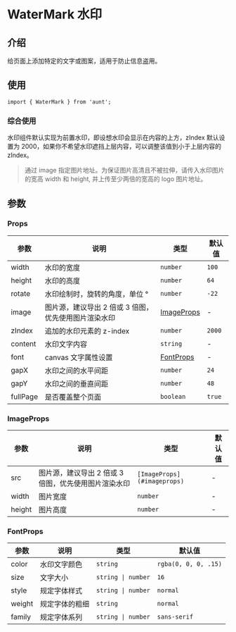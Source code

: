 # WaterMark 水印

<code hidden="hidden" src="./demos/demo.tsx"></code>

## 介绍

给页面上添加特定的文字或图案，适用于防止信息盗用。

## 使用

```tsx
import { WaterMark } from 'aunt';
```

### 综合使用

水印组件默认实现为前置水印，即设想水印会显示在内容的上方，zIndex 默认设置为 2000，如果你不希望水印遮挡上层内容，可以调整该值到小于上层内容的 zIndex。

<code src="./demos/demo-base.tsx"></code>

> 通过 image 指定图片地址。为保证图片高清且不被拉伸，请传入水印图片的宽高 width 和 height, 并上传至少两倍的宽高的 logo 图片地址。

## 参数

### Props

| 参数     | 说明                                                 | 类型                      | 默认值 |
| -------- | ---------------------------------------------------- | ------------------------- | ------ |
| width    | 水印的宽度                                           | `number`                  | `100`  |
| height   | 水印的高度                                           | `number`                  | `64`   |
| rotate   | 水印绘制时，旋转的角度，单位 °                       | `number`                  | `-22`  |
| image    | 图片源，建议导出 2 倍或 3 倍图，优先使用图片渲染水印 | [ImageProps](#imageprops) | -      |
| zIndex   | 追加的水印元素的 z-index                             | `number`                  | `2000` |
| content  | 水印文字内容                                         | `string`                  | -      |
| font     | canvas 文字属性设置                                  | [FontProps](#imageprops)  | -      |
| gapX     | 水印之间的水平间距                                   | `number`                  | `24`   |
| gapY     | 水印之间的垂直间距                                   | `number`                  | `48`   |
| fullPage | 是否覆盖整个页面                                     | `boolean`                 | `true` |

### ImageProps

| 参数   | 说明                                                 | 类型                        | 默认值 |
| ------ | ---------------------------------------------------- | --------------------------- | ------ |
| src    | 图片源，建议导出 2 倍或 3 倍图，优先使用图片渲染水印 | `[ImageProps](#imageprops)` | -      |
| width  | 图片宽度                                             | `number`                    | -      |
| height | 图片高度                                             | `number`                    | -      |

### FontProps

| 参数   | 说明           | 类型               | 默认值               |
| ------ | -------------- | ------------------ | -------------------- |
| color  | 水印文字颜色   | `string`           | `rgba(0, 0, 0, .15)` |
| size   | 文字大小       | `string \| number` | `16`                 |
| style  | 规定字体样式   | `string \| number` | `normal`             |
| weight | 规定字体的粗细 | `string `          | `normal`             |
| family | 规定字体系列   | `string \| number` | `sans-serif`         |
